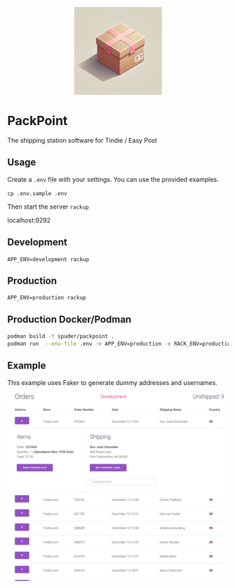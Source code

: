 <p align=center>
    <img src="./images/logo.png" width="200">
</p>


# PackPoint

The shipping station software for Tindie / Easy Post





## Usage

Create a `.env` file with your settings. You can use the provided examples. 

`cp .env.sample .env`


Then start the server
`rackup`

localhost:9292

## Development
```
APP_ENV=development rackup
```



## Production
```
APP_ENV=production rackup
```

## Production Docker/Podman

```bash
podman build -t spuder/packpoint . 
podman run  --env-file .env -e APP_ENV=production -e RACK_ENV=production -p 9292:9292 localhost/spuder/packpoint:latest
```

## Example
This example uses Faker to generate dummy addresses and usernames. 

![](images/demo2.png)